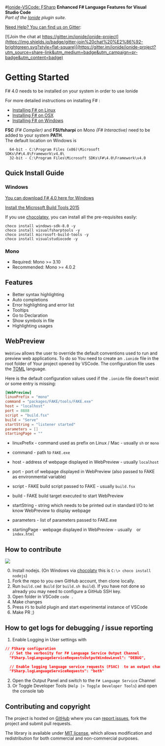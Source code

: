 #[Ionide-VSCode: FSharp](https://marketplace.visualstudio.com/items/Ionide.Ionide-fsharp)
**Enhanced F# Language Features for Visual Studio Code**  
_Part of the [Ionide](http://ionide.io) plugin suite._

[Need Help? You can find us on Gitter](https://gitter.im/ionide/ionide-project):

[![Join the chat at https://gitter.im/ionide/ionide-project](https://img.shields.io/badge/gitter-join%20chat%20%E2%86%92-brightgreen.svg?style=flat-square)](https://gitter.im/ionide/ionide-project?utm_source=share-link&utm_medium=badge&utm_campaign=pr-badge&utm_content=badge)

# Getting Started

F# 4.0 needs to be installed on your system in order to use Ionide

For more detailed instructions on installing F# :

* [Installing F# on Linux](http://fsharp.org/use/linux/)
* [Installing F# on OSX](http://fsharp.org/use/mac/)
* [Installing F# on Windows](http://fsharp.org/use/windows/)


**FSC** _(F# Compiler)_ and **FSI/fsharpi** on Mono _(F# Interactive)_ need to be added to your system **PATH**.  
The default location on Windows is 
```
  64-bit - C:\Program Files (x86)\Microsoft SDKs\F#\4.0\Framework\v4.0\
  32-bit - C:\Program Files\Microsoft SDKs\F#\4.0\Framework\v4.0
```
## Quick Install Guide

### Windows

[You can download F# 4.0 here for Windows](https://www.microsoft.com/en-us/download/details.aspx?id=48179)

[Install the Microsoft Build Tools 2015](https://www.microsoft.com/en-us/download/details.aspx?id=48159&wa=wsignin1.0)

If you use [chocolatey](https://chocolatey.org/), you can install all the pre-requisites easily:

```batch
choco install windows-sdk-8.0 -y
choco install visualfsharptools -y
choco install microsoft-build-tools -y
choco install visualstudiocode -y
```

### Mono

* Required: Mono >= 3.10
* Recommended: Mono >= 4.0.2

## Features

- Better syntax highlighting
- Auto completions
- Error highlighting and error list
- Tooltips
- Go to Declaration
- Show symbols in file
- Highlighting usages


## WebPreview
`WebView` allows the user to override the default conventions used to run and preview web applications. To do so You need to create an `.ionide` file in the root folder of Your project opened by VSCode. The configuration file uses the [TOML](https://github.com/toml-lang/toml) language.

Here is the default configuration values used if the `.ionide` file doesn't exist or some entry is missing:

```TOML
[WebPreview]
linuxPrefix = "mono"
command = "packages/FAKE/tools/FAKE.exe"
host = "localhost"
port = 8888
script = "build.fsx"
build = "Serve"
startString = "listener started"
parameters = []
startingPage = ""
```

* linuxPrefix - command used as prefix on Linux / Mac - usually `sh` or `mono`

* command - path to `FAKE.exe`

* host - address of webpage displayed in WebPreview - usually `localhost`

* port - port of webpage displayed in WebPreview (also passed to FAKE as environmental variable)

* script - FAKE build script passed to FAKE - usually `build.fsx`

* build - FAKE build target executed to start WebPreview

* startString - string which needs to be printed out in standard I/O to let know WebPreview to display webpage

* parameters - list of parameters passed to FAKE.exe

* startingPage - webpage displayed in WebPreview - usually ` ` or `index.html`

## How to contribute

[![](https://ci.appveyor.com/api/projects/status/5wqf80vub6hqywj8?svg=true)](https://ci.appveyor.com/project/Ionide/ionide-vscode-fsharp)

0. Install nodejs. (On Windows via [chocolaty](https://chocolatey.org/packages/nodejs) this is `C:\> choco install nodejs`)
1. Fork the repo to you own GitHub account, then clone locally.
2. Run `build.cmd Build` (or `build.sh Build`). If you have not done so already you may need to configure a GitHub SSH key. 
3. Open folder in VSCode `code .`
4. Make changes
5. Press `F5` to build plugin and start experimental instance of VSCode
6. Make PR ;)

## How to get logs for debugging / issue reporting

1. Enable Logging in User settings with
  ```json
// FSharp configuration
    // Set the verbosity for F# Language Service Output Channel
    "FSharp.logLanguageServiceRequestsOutputWindowLevel": "DEBUG",

    // Enable logging language service requests (FSAC)  to an output channel, the developer tools console, or both
    "FSharp.logLanguageServiceRequests": "both"
  ```
2. Open the Output Panel and switch to the `F# Language Service` Channel
3. Or Toggle Developer Tools (`Help |> Toggle Developer Tools`) and open the console tab


## Contributing and copyright

The project is hosted on [GitHub](https://github.com/ionide/ionide-vscode-fsharp) where you can [report issues](https://github.com/ionide/ionide-vscode-fsharp/issues), fork
the project and submit pull requests.

The library is available under [MIT license](https://github.com/ionide/ionide-vscode-fsharp/blob/master/LICENSE.md), which allows modification and redistribution for both commercial and non-commercial purposes.

